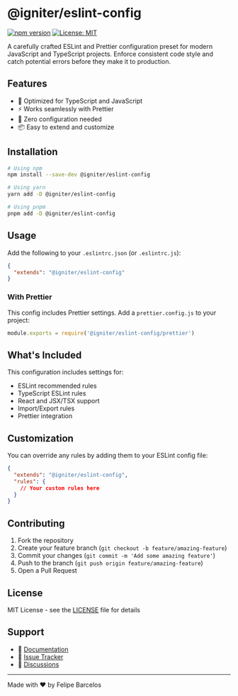 # @igniter/eslint-config

[![npm version](https://badge.fury.io/js/@igniter%2Feslint-config.svg)](https://www.npmjs.com/package/@igniter/eslint-config)
[![License: MIT](https://img.shields.io/badge/License-MIT-yellow.svg)](https://opensource.org/licenses/MIT)

A carefully crafted ESLint and Prettier configuration preset for modern JavaScript and TypeScript projects. Enforce consistent code style and catch potential errors before they make it to production.

## Features

- 🎯 Optimized for TypeScript and JavaScript
- ⚡ Works seamlessly with Prettier
- 🔧 Zero configuration needed
- 📦 Easy to extend and customize

## Installation

```bash
# Using npm
npm install --save-dev @igniter/eslint-config

# Using yarn
yarn add -D @igniter/eslint-config

# Using pnpm
pnpm add -D @igniter/eslint-config
```

## Usage

Add the following to your `.eslintrc.json` (or `.eslintrc.js`):

```json
{
  "extends": "@igniter/eslint-config"
}
```

### With Prettier

This config includes Prettier settings. Add a `prettier.config.js` to your project:

```javascript
module.exports = require('@igniter/eslint-config/prettier')
```

## What's Included

This configuration includes settings for:

- ESLint recommended rules
- TypeScript ESLint rules
- React and JSX/TSX support
- Import/Export rules
- Prettier integration

## Customization

You can override any rules by adding them to your ESLint config file:

```json
{
  "extends": "@igniter/eslint-config",
  "rules": {
    // Your custom rules here
  }
}
```

## Contributing

1. Fork the repository
2. Create your feature branch (`git checkout -b feature/amazing-feature`)
3. Commit your changes (`git commit -m 'Add some amazing feature'`)
4. Push to the branch (`git push origin feature/amazing-feature`)
5. Open a Pull Request

## License

MIT License - see the [LICENSE](LICENSE) file for details

## Support

- 📝 [Documentation](https://github.com/felipebarcelospro/igniter-eslint-config)
- 🐛 [Issue Tracker](https://github.com/felipebarcelospro/igniter-eslint-config/issues)
- 💬 [Discussions](https://github.com/felipebarcelospro/igniter-eslint-config/discussions)

---

Made with ❤️ by Felipe Barcelos
